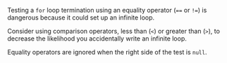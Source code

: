 Testing a `for` loop termination using an equality operator (`==` or `!=`) is dangerous because it could set up an infinite loop.

Consider using comparison operators, less than (`<`) or greater than (`>`), to decrease the likelihood you accidentally write an infinite loop.

Equality operators are ignored when the right side of the test is `null`.